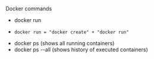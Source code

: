 Docker commands 

- docker run
-     docker run = "docker create" + "docker run" 
- docker ps (shows all running containers)
- docker ps --all (shows history of executed containers)
